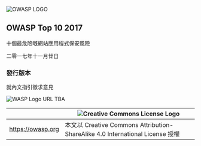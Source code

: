 ![OWASP LOGO](images/OWASP_logo.png)

## OWASP Top 10 2017

十個最危險嘅網站應用程式保安風險

二零一七年十一月廿日

### 發行版本

就內文指引徵求意見

![WASP Logo URL TBA](images/front-wasp.png)

|  | ![Creative Commons License Logo](images/front-cc.png) |
| -- | -- |
| https://owasp.org | 本文以 Creative Commons Attribution-ShareAlike 4.0 International License 授權|






